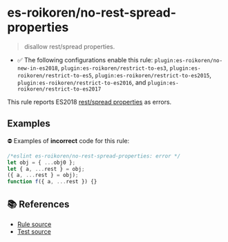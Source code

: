 # es-roikoren/no-rest-spread-properties
> disallow rest/spread properties.

- ✅ The following configurations enable this rule: `plugin:es-roikoren/no-new-in-es2018`, `plugin:es-roikoren/restrict-to-es3`, `plugin:es-roikoren/restrict-to-es5`, `plugin:es-roikoren/restrict-to-es2015`, `plugin:es-roikoren/restrict-to-es2016`, and `plugin:es-roikoren/restrict-to-es2017`

This rule reports ES2018 [rest/spread properties](https://github.com/tc39/proposal-object-rest-spread#readme) as errors.

## Examples

⛔ Examples of **incorrect** code for this rule:

```js
/*eslint es-roikoren/no-rest-spread-properties: error */
let obj = { ...obj0 };
let { a, ...rest } = obj;
({ a, ...rest } = obj);
function f({ a, ...rest }) {}
```

## 📚 References

- [Rule source](https://github.com/roikoren755/eslint-plugin-es/blob/v1.0.0/src/rules/no-rest-spread-properties.ts)
- [Test source](https://github.com/roikoren755/eslint-plugin-es/blob/v1.0.0/tests/src/rules/no-rest-spread-properties.ts)
